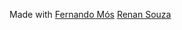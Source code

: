 Made with [Fernando Mós](https://github.com/FernandoMos92) [Renan Souza](https://github.com/renansouza95)